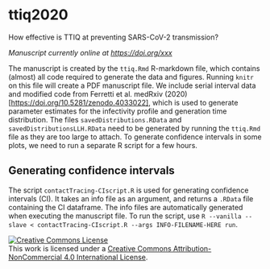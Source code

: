 # ttiq2020
How effective is TTIQ at preventing SARS-CoV-2 transmission?

*Manuscript currently online at https://doi.org/xxx*

The manuscript is created by the `ttiq.Rmd` R-markdown file, which contains (almost) all code required to generate the data and figures.
Running `knitr` on this file will create a PDF manuscript file.
We include serial interval data and modified code from Ferretti et al. medRxiv (2020) [https://doi.org/10.5281/zenodo.4033022], which is used to generate parameter estimates for the infectivity profile and generation time distribution.
The files `savedDistributions.RData` and `savedDistributionsLLH.RData` need to be generated by running the `ttiq.Rmd` file as they are too large to attach.
To generate confidence intervals in some plots, we need to run a separate R script for a few hours.

## Generating confidence intervals
The script `contactTracing-CIscript.R` is used for generating confidence intervals (CI).
It takes an info file as an argument, and returns a `.RData` file containing the CI dataframe.
The info files are automatically generated when executing the manuscript file.
To run the script, use `R --vanilla --slave < contactTracing-CIscript.R --args INFO-FILENAME-HERE run`.

<a rel="license" href="http://creativecommons.org/licenses/by-nc/4.0/"><img alt="Creative Commons License" style="border-width:0" src="https://i.creativecommons.org/l/by-nc/4.0/88x31.png" /></a><br />This work is licensed under a <a rel="license" href="http://creativecommons.org/licenses/by-nc/4.0/">Creative Commons Attribution-NonCommercial 4.0 International License</a>.
